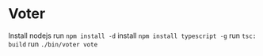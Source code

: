 # Voter

Install nodejs
run ```npm install -d```
install ```npm install typescript -g```
run ```tsc: build```
run ```./bin/voter vote```